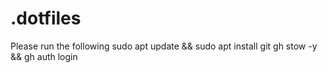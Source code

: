 # .dotfiles
Please run the following
sudo apt update && sudo apt install git gh stow -y && gh auth login
